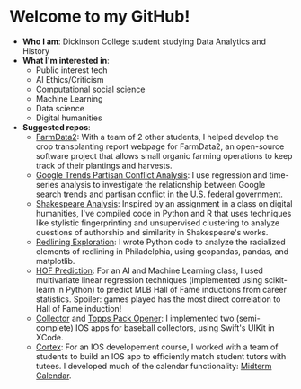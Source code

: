 # Welcome to my GitHub!
- **Who I am**: Dickinson College student studying Data Analytics and History
- **What I'm interested in**: 
   - Public interest tech
   - AI Ethics/Criticism
   - Computational social science
   - Machine Learning
   - Data science
   - Digital humanities
- **Suggested repos**: 
  - [FarmData2](https://github.com/DickinsonCollege/FarmData2): With a team of 2 other students, I helped develop the crop transplanting report webpage for FarmData2, an open-source software project that allows small organic farming operations to keep track of their plantings and harvests.
  - [Google Trends Partisan Conflict Analysis](https://github.com/s017274/GoogleTrendsPoliticalAnalysis): I use regression and time-series analysis to investigate the relationship between Google search trends and partisan conflict in the U.S. federal government.
  - [Shakespeare Analysis](https://github.com/s017274/ShakespeareAnalysis): Inspired by an assignment in a class on digital humanities, I've compiled code in Python and R that uses techniques like stylistic fingerprinting and unsupervised clustering to analyze questions of authorship and similarity in Shakespeare's works.
  - [Redlining Exploration](https://github.com/s017274/RedliningExploration): I wrote Python code to analyze the racialized elements of redlining in Philadelphia, using geopandas, pandas, and matplotlib.
  - [HOF Prediction](https://github.com/s017274/HOFPrediction): For an AI and Machine Learning class, I used multivariate linear regression techniques (implemented using scikit-learn in Python) to predict MLB Hall of Fame inductions from career statistics. Spoiler: games played has the most direct correlation to Hall of Fame induction!
  - [Collector](https://github.com/s017274/Collector) and [Topps Pack Opener](https://github.com/s017274/ToppsPackOpener): I implemented two (semi-complete) IOS apps for baseball collectors, using Swift's UIKit in XCode. 
  - [Cortex](https://github.com/Acemcshlaghg/Cortex): For an IOS developement course, I worked with a team of students to build an IOS app to efficiently match student tutors with tutees. I developed much of the calendar functionality: [Midterm Calendar](https://github.com/s017274/midtermCalendar).

<!---
s017274/s017274 is a ✨ special ✨ repository because its `README.md` (this file) appears on your GitHub profile.
You can click the Preview link to take a look at your changes.
--->
